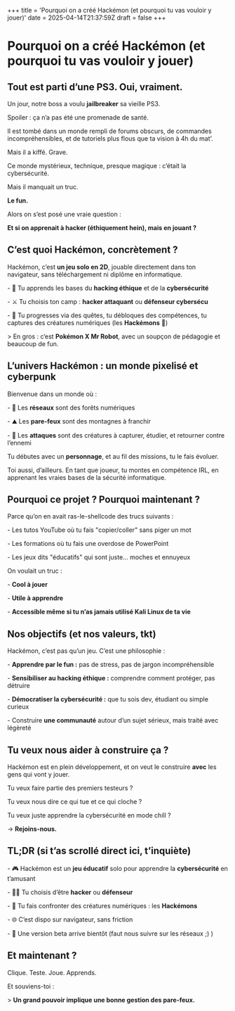 +++ title = 'Pourquoi on a créé Hackémon (et pourquoi tu vas vouloir y jouer)' date = 2025-04-14T21:37:59Z draft = false +++

# Pourquoi on a créé Hackémon (et pourquoi tu vas vouloir y jouer)

  

## Tout est parti d’une PS3. Oui, vraiment.

  

Un jour, notre boss a voulu **jailbreaker** sa vieille PS3.  

Spoiler : ça n’a pas été une promenade de santé.

  

Il est tombé dans un monde rempli de forums obscurs, de commandes incompréhensibles, et de tutoriels plus flous que ta vision à 4h du mat’.  

Mais il a kiffé. Grave.  

Ce monde mystérieux, technique, presque magique : c’était la cybersécurité.

  

Mais il manquait un truc.  

**Le fun.**

  

Alors on s’est posé une vraie question :  

**Et si on apprenait à hacker (éthiquement hein), mais en jouant ?**

  

## C’est quoi Hackémon, concrètement ?

  

Hackémon, c’est **un jeu solo en 2D**, jouable directement dans ton navigateur, sans téléchargement ni diplôme en informatique.

  

\- 🧠 Tu apprends les bases du **hacking éthique** et de la **cybersécurité**

\- ⚔️ Tu choisis ton camp : **hacker attaquant** ou **défenseur cybersécu**

\- 🧩 Tu progresses via des quêtes, tu débloques des compétences, tu captures des créatures numériques (les **Hackémons** 🐛)

  

\> En gros : c’est **Pokémon X Mr Robot**, avec un soupçon de pédagogie et beaucoup de fun.

  

## L’univers Hackémon : un monde pixelisé et cyberpunk

  

Bienvenue dans un monde où :

  

\- 🌲 Les **réseaux** sont des forêts numériques

\- ⛰️ Les **pare-feux** sont des montagnes à franchir

\- 👾 Les **attaques** sont des créatures à capturer, étudier, et retourner contre l’ennemi

  

Tu débutes avec un **personnage**, et au fil des missions, tu le fais évoluer.  

Toi aussi, d’ailleurs. En tant que joueur, tu montes en compétence IRL, en apprenant les vraies bases de la sécurité informatique.

  

## Pourquoi ce projet ? Pourquoi maintenant ?

  

Parce qu’on en avait ras-le-shellcode des trucs suivants :

  

\- Les tutos YouTube où tu fais "copier/coller" sans piger un mot  

\- Les formations où tu fais une overdose de PowerPoint  

\- Les jeux dits "éducatifs" qui sont juste… moches et ennuyeux  

  

On voulait un truc :

  

\- **Cool à jouer**

\- **Utile à apprendre**

\- **Accessible même si tu n’as jamais utilisé Kali Linux de ta vie**

  

## Nos objectifs (et nos valeurs, tkt)

  

Hackémon, c’est pas qu’un jeu. C’est une philosophie :

  

\- **Apprendre par le fun :** pas de stress, pas de jargon incompréhensible

\- **Sensibiliser au hacking éthique :** comprendre comment protéger, pas détruire

\- **Démocratiser la cybersécurité :** que tu sois dev, étudiant ou simple curieux

\- Construire **une communauté** autour d’un sujet sérieux, mais traité avec légèreté

  

## Tu veux nous aider à construire ça ?

  

Hackémon est en plein développement, et on veut le construire **avec** les gens qui vont y jouer.  

Tu veux faire partie des premiers testeurs ?  

Tu veux nous dire ce qui tue et ce qui cloche ?  

Tu veux juste apprendre la cybersécurité en mode chill ?  

→ **Rejoins-nous.**

  

## TL;DR (si t’as scrollé direct ici, t’inquiète)

  

\- 🎮 Hackémon est un **jeu éducatif** solo pour apprendre la **cybersécurité** en t’amusant

\- 🧑‍💻 Tu choisis d’être **hacker** ou **défenseur**

\- 🐛 Tu fais confronter des créatures numériques : les **Hackémons**

\- 🌐 C’est dispo sur navigateur, sans friction

\- 🚀 Une version beta arrive bientôt (faut nous suivre sur les réseaux ;) )

  

## Et maintenant ?

  

Clique. Teste. Joue. Apprends.  

Et souviens-toi :  

\> **Un grand pouvoir implique une bonne gestion des pare-feux.**

